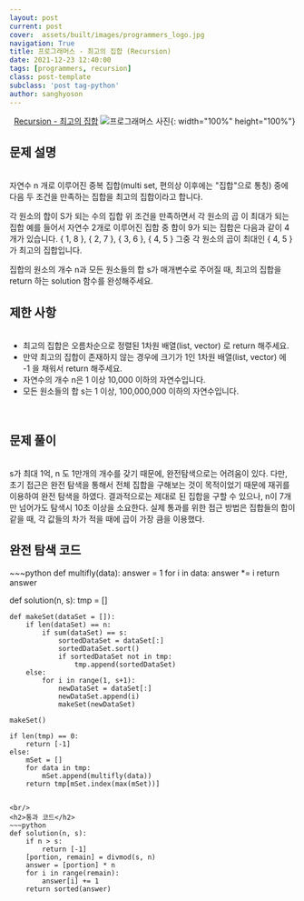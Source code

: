 ```yaml
---
layout: post
current: post
cover:  assets/built/images/programmers_logo.jpg
navigation: True
title: 프로그래머스 - 최고의 집합 (Recursion)
date: 2021-12-23 12:40:00
tags: [programmers, recursion]
class: post-template
subclass: 'post tag-python'
author: sanghyoson
---
```

<i class="fa fa-search">&nbsp;</i> 
<a href='https://programmers.co.kr/learn/courses/30/lessons/42839?language=javascript'> Recursion - 최고의 집합</a>
![프로그래머스 사진](../assets/built/images/programmers_logo.jpg){: width="100%" height="100%"}

<h2>문제 설명</h2>
<br/>
자연수 n 개로 이루어진 중복 집합(multi set, 편의상 이후에는 "집합"으로 통칭) 중에 다음 두 조건을 만족하는 집합을 최고의 집합이라고 합니다.

각 원소의 합이 S가 되는 수의 집합
위 조건을 만족하면서 각 원소의 곱 이 최대가 되는 집합
예를 들어서 자연수 2개로 이루어진 집합 중 합이 9가 되는 집합은 다음과 같이 4개가 있습니다.
{ 1, 8 }, { 2, 7 }, { 3, 6 }, { 4, 5 }
그중 각 원소의 곱이 최대인 { 4, 5 }가 최고의 집합입니다.

집합의 원소의 개수 n과 모든 원소들의 합 s가 매개변수로 주어질 때, 최고의 집합을 return 하는 solution 함수를 완성해주세요.
<br/>

<h2>제한 사항</h2>
<ul class = 'data-contents'>
<br/>
<li>최고의 집합은 오름차순으로 정렬된 1차원 배열(list, vector) 로 return 해주세요.</li>
<li>만약 최고의 집합이 존재하지 않는 경우에 크기가 1인 1차원 배열(list, vector) 에 -1 을 채워서 return 해주세요.</li>
<li>자연수의 개수 n은 1 이상 10,000 이하의 자연수입니다.</li>
<li>모든 원소들의 합 s는 1 이상, 100,000,000 이하의 자연수입니다.</li>
</ul>
<br/>
<!-- <h2>출력 형식</h2>
<ul class = 'data-contents'>
<br/>
<li>solution 함수에서는 로그 데이터 lines 배열에 대해 초당 최대 처리량을 리턴한다.</li>
</ul>
<br/> -->

<h2>문제 풀이</h2>
<br/>
s가 최대 1억, n 도 1만개의 개수를 갖기 때문에, 완전탐색으로는 어려움이 있다. 다만, 초기 접근은 완전 탐색을 통해서 전체 집합을 구해보는 것이 목적이었기 때문에 재귀를 이용하여 완전 탐색을 하였다. 결과적으로는 제대로 된 집합을 구할 수 있으나, n이 7개만 넘어가도 탐색시 10초 이상을 소요한다. 실제 통과를 위한 접근 방법은 집합들의 합이 같을 때, 각 값들의 차가 적을 때에 곱이 가장 큼을 이용했다.
<!-- <ol class = 'data-contents'>
    <li>1. number의 맨 앞의 자리의 수를 임시로 데이터를 저장하는 stack에 저장한다.</li>
    <li>2. stack 데이터와 number의 다음 자리수를 비교하는데, stack 내의 데이터가 작으면 이를 제거하고 카운트를 증가시키고 그렇지 않으면 stack에 그 number의 그 다음자리를 저장한다.</li>
    <li>3. 위를 반복하여, 카운터가 k와 같으면 알고리즘을 종료하고 stack과 남은 number를 이어붙여 return한다.</li>
</ol>
<br/>
    JS에서는 제공하지 않는 큐를 사용하였는데, deque를 사용하는 것이 번거로워 reverse()한 후, pop()을 사용하였다. -->

<!-- <h4>풀이과정 - 문자열로부터 시작, 종료 시간 파싱하기</h4>
<br/>
문자열로부터 원하는 숫자를 뽑아내는 파싱 과정 통해서 각 로그 데이터의 시작, 종료 시간을 구하는 것은 간단하다. 종료 시간에서 데이터 처리 시간을 빼면 시작 시간을 구할 수 있다. 다만, 해당 문제에서의 **핵심은 기본 환산단위를 ms로 변경**하는 과정인 것 같다.
문제 자체를 해결함에 있어서는 ms로의 환산이 크게 중요하지 않지만, 소수점으로 인해서 연산 중 오차가 발생하는 것을 확인하였다. (소수점 연산 속도 차이도 있을 것 같다.)  -->

<!-- <h4>풀이과정 2 - 시간 포인트(시작, 종료시간)에서 오버랩되는 데이터의 수 카운트하기</h4>
<br/>
초기 접근 방법은 1초간의 윈도우를 슬라이딩하며 각 윈도우에서 오버랩되는 데이터 수를 카운트하는 방법이었다. 해당 방법으로 원하는 결과를 얻을 수는 있지만, 효율성 측면에서 매우 떨어진다. 해당 **문제의 기본 시간 단위는 ms**이므로, 1초 동안 슬라이딩을 진행하여도 최소 1000번의 알고리즘이 진행되게 되고, 오버랩되는 카운터를 고려한다면 알고리즘 진행 시간은 더욱 늘어난다. 제안한 알고리즘의 **요청량이 변화하는 시점은 로그의 시작점, 종료점** 뿐이라는 점을 이용한다. 요청량이 변화는 전체 로그에서 시작, 종료점에서만 발생하므로, 해당 지점에서의 최대 요청량을 구하면, 전체 로그의 최대 요청량을 구할 수 있다. 따라서, 전체 시간을 슬라이딩 시키지 않고, 로그 시작, 종료점에서만 진행하여 구하였다.
<br/> -->
<br/>


<h2>완전 탐색 코드</h2>
~~~python
def multifly(data):
    answer = 1
    for i in data:
        answer *= i
    return answer

def solution(n, s):
    tmp = []
    
    def makeSet(dataSet = []):
        if len(dataSet) == n:
            if sum(dataSet) == s:
                sortedDataSet = dataSet[:]
                sortedDataSet.sort()
                if sortedDataSet not in tmp:
                    tmp.append(sortedDataSet)
        else:
            for i in range(1, s+1):
                newDataSet = dataSet[:]
                newDataSet.append(i)
                makeSet(newDataSet)
    
    makeSet()
    
    if len(tmp) == 0:
        return [-1]
    else:
        mSet = []
        for data in tmp:
            mSet.append(multifly(data))
        return tmp[mSet.index(max(mSet))]
~~~

<br/>
<h2>통과 코드</h2>
~~~python
def solution(n, s):
    if n > s:
        return [-1]
    [portion, remain] = divmod(s, n)
    answer = [portion] * n
    for i in range(remain):
        answer[i] += 1
    return sorted(answer)
~~~
<br/>